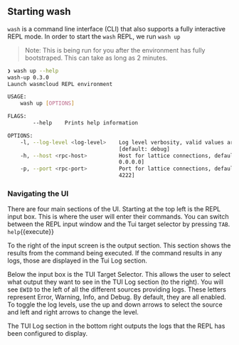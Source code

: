 ## Starting wash

`wash` is a command line interface (CLI) that also supports a fully interactive REPL mode. In order to start the `wash` REPL, we run `wash up`

> Note: This is being run for you after the environment has fully bootstraped. This can take as long as 2 minutes.

```bash
❯ wash up --help
wash-up 0.3.0
Launch wasmcloud REPL environment

USAGE:
    wash up [OPTIONS]

FLAGS:
        --help    Prints help information

OPTIONS:
    -l, --log-level <log-level>    Log level verbosity, valid values are `error`, `warn`, `info`, `debug`, and `trace`
                                   [default: debug]
    -h, --host <rpc-host>          Host for lattice connections, defaults to 0.0.0.0 [env: WASH_RPC_HOST=]  [default:
                                   0.0.0.0]
    -p, --port <rpc-port>          Port for lattice connections, defaults to 4222 [env: WASH_RPC_PORT=]  [default:
                                   4222]
```

### Navigating the UI

There are four main sections of the UI. Starting at the top left is the REPL input box. This is where the user will enter their commands. You can switch between the REPL input window and the Tui target selector by pressing `TAB`.
`help`{{execute}}

To the right of the input screen is the output section. This section shows the results from the command being executed. If the command results in any logs, those are displayed in the Tui Log section.

Below the input box is the TUI Target Selector. This allows the user to select what output they want to see in the TUI Log section (to the right). You will see `EWID` to the left of all the different sources providing logs. These letters represent Error, Warning, Info, and Debug. By default, they are all enabled. To toggle the log levels, use the up and down arrows to select the source and left and right arrows to change the level.

The TUI Log section in the bottom right outputs the logs that the REPL has been configured to display.
